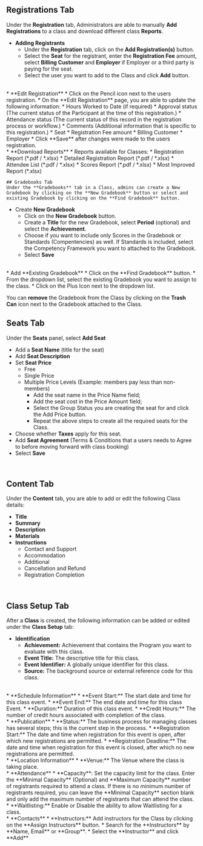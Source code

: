 ## Registrations Tab
Under the **Registration** tab, Administrators are able to manually **Add Registrations** to a class and download different class **Reports**.

* **Adding Registrants**
	* Under the **Registration** tab, click on the **Add Registration(s)** button.
	* Select the **Seat** for the registrant, enter the **Registration Fee** amount, select **Billing Customer** and **Employer** if Employer or a third party is paying for the seat.
	* Select the user you want to add to the Class and click **Add** button.
<br>
* **Edit Registration**
	* Click on the Pencil icon next to the users registration.
	* On the **Edit Registration** page, you are able to update the following information:
		* Hours Worked to Date (if required)
		* Approval status (The current status of the Participant at the time of this registration.)
		* Attendance status (The current status of this record in the registration process or workflow.)
		* Comments (Additional information that is specific to this registration.)
		* Seat
		* Registration Fee amount
		* Billing Customer
		* Employer
	* Click **Save** after changes were made to the users registration.
<br>
* **Download Reports**
	* Reports available for Classes:
		* Registration Report (*.pdf / *.xlsx)
		* Detailed Registration Report (*.pdf / *.xlsx)
		* Attendee List (*.pdf / *.xlsx)
		* Scores Report (*.pdf / *.xlsx)
		* Most Improved Report (*.xlsx)
	<br>
	
	## Gradebooks Tab
	Under the **Gradebooks** tab in a Class, admins can create a New Gradebook by clicking on the **New Gradebook** button or select and existing Gradebook by clicking on the **Find Gradebook** button. 

* Create **New Gradebook**
	* Click on the **New Gradebook** button.
	* Create a **Title** for the new Gradebook, select **Period** (optional) and select the **Achievement**.
	* Choose if you want to include only Scores in the Gradebook or Standards (Compentencies) as well. If Standards is included, select the Competency Framework you want to attached to the Gradebook.
	* Select **Save**
<br>
* Add **Existing Gradebook**
	* Click on the **Find Gradebook** button.
	* From the dropdown list, select the existing Gradebook you want to assign to the class.
	* Click on the Plus Icon next to the dropdown list.

You can **remove** the Gradebook from the Class by clicking on the **Trash Can** icon next to the Gradebook attached to the Class.
<br>

## Seats Tab
Under the **Seats** panel, select **Add Seat**
* Add a **Seat Name** (title for the seat) 
* Add **Seat Description**
* Set **Seat Price** 
	* Free
	* Single Price
	* Multiple Price Levels (Example: members pay less than non-members)
		* Add the seat name in the Price Name field;
		* Add the seat cost in the Price Amount field;
		* Select the Group Status you are creating the seat for and click the Add Price button.
		* Repeat the above steps to create all the required seats for the Class.
* Choose whether **Taxes** apply for this seat.
* Add **Seat Agreement** (Terms & Conditions that a users needs to Agree to before moving forward with class booking)
* Select **Save**
<br>

## Content Tab
Under the **Content** tab, you are able to add or edit the following Class details:
* **Title**
* **Summary**
* **Description**
* **Materials**
* **Instructions**
	* Contact and Support
	* Accommodation
	* Additional
	* Cancellation and Refund
	* Registration Completion
<br>

## Class Setup Tab
After a **Class** is created, the following information can be added or edited under the **Class Setup** tab:

* **Identification**
	* **Achievement:**  Achievement that contains the Program you want to evaluate with this class.
	* **Event Title:**  The descriptive title for this class.
	* **Event Identifier:**  A globally unique identifier for this class.
	* **Source:** The background source or external reference code for this class.
<br>
* **Schedule Information**
	* **Event Start:**  The start date and time for this class event.
	* **Event End:**  The end date and time for this class Event.
	* **Duration:**  Duration of this class event.
	* **Credit Hours:** The number of credit hours associated with completion of the class.
<br>
* **Publication** 
	* **Status:**  The business process for managing classes has several steps; this is the current step in the process.
	* **Registration Start:** The date and time when registration for this event is open, after which new registrations are permitted.
	* **Registration Deadline:** The date and time when registration for this event is closed, after which no new registrations are permitted.
	<br>
* 	**Location Information**
	* 	**Venue:**  The Venue where the class is taking place.
<br>
* **Attendance**
	* **Capacity**: Set the capacity limit for the class. Enter the **Minimal Capacity** (Optional) and **Maximum Capacity** number of registrants required to attend a class. If there is no minimum number of registrants required, you can leave the **Minimal Capacity** section blank and only add the maximum number of registrants that can attend the class.  
	* **Waitlisting:** Enable or Disable the ability to allow Waitlisting for a class.  
<br>
* **Contacts**
	* **Instructors:** Add instructors for the Class by clicking on the **Assign Instructors** button.
		* Search for the **Instructors** by **Name, Email** or **Group**. 
		* Select the **Instructor** and click **Add**
<br>